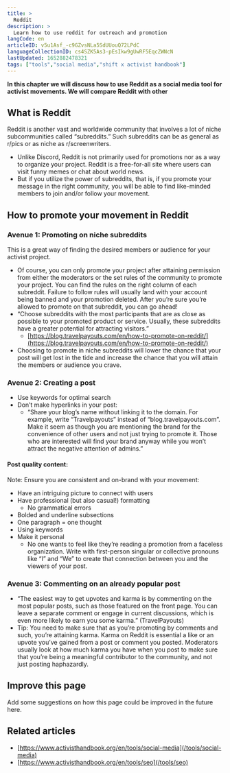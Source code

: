 ```yaml
---
title: >
  Reddit
description: >
  Learn how to use reddit for outreach and promotion
langCode: en
articleID: v5u1Asf_-c9GZvsNLa5SdUUouQ72LPdC
languageCollectionID: cs4SZK5As3-pEsIkw9gUwRF5EqcZWNcN
lastUpdated: 1652882478321
tags: ["tools","social media","shift x activist handbook"]
---
```


**In this chapter we will discuss how to use Reddit as a social media tool for activist movements. We will compare Reddit with other**

## **What is Reddit**

Reddit is another vast and worldwide community that involves a lot of niche subcommunities called “subreddits.” Such subreddits can be as general as r/pics or as niche as r/screenwriters.

-   Unlike Discord, Reddit is not primarily used for promotions nor as a way to organize your project. Reddit is a free-for-all site where users can visit funny memes or chat about world news.
-   But if you utilize the power of subreddits, that is, if you promote your message in the right community, you will be able to find like-minded members to join and/or follow your movement.

## How to promote your movement in Reddit

### Avenue 1: Promoting on niche subreddits

This is a great way of finding the desired members or audience for your activist project.

-   Of course, you can only promote your project after attaining permission from either the moderators or the set rules of the community to promote your project. You can find the rules on the right column of each subreddit. Failure to follow rules will usually land with your account being banned and your promotion deleted. After you’re sure you’re allowed to promote on that subreddit, you can go ahead!
-   “Choose subreddits with the most participants that are as close as possible to your promoted product or service. Usually, these subreddits have a greater potential for attracting visitors.”
    -   [https://blog.travelpayouts.com/en/how-to-promote-on-reddit/](https://blog.travelpayouts.com/en/how-to-promote-on-reddit/)
-   Choosing to promote in niche subreddits will lower the chance that your post will get lost in the tide and increase the chance that you will attain the members or audience you crave.

### Avenue 2: Creating a post

-   Use keywords for optimal search
-   Don’t make hyperlinks in your post:
    -   “Share your blog’s name without linking it to the domain. For example, write “Travelpayouts” instead of “blog.travelpayouts.com”. Make it seem as though you are mentioning the brand for the convenience of other users and not just trying to promote it. Those who are interested will find your brand anyway while you won’t attract the negative attention of admins.”

#### Post quality content:

Note: Ensure you are consistent and on-brand with your movement:

-   Have an intriguing picture to connect with users
-   Have professional (but also casual!) formatting
    -   No grammatical errors
-   Bolded and underline subsections
-   One paragraph = one thought
-   Using keywords
-   Make it personal
    -   No one wants to feel like they’re reading a promotion from a faceless organization. Write with first-person singular or collective pronouns like “I” and “We” to create that connection between you and the viewers of your post.

### Avenue 3: Commenting on an already popular post

-   “The easiest way to get upvotes and karma is by commenting on the most popular posts, such as those featured on the front page. You can leave a separate comment or engage in current discussions, which is even more likely to earn you some karma.” (TravelPayouts)
-   Tip: You need to make sure that as you’re promoting by comments and such, you’re attaining karma. Karma on Reddit is essential a like or an upvote you’ve gained from a post or comment you posted. Moderators usually look at how much karma you have when you post to make sure that you’re being a meaningful contributor to the community, and not just posting haphazardly.

## **Improve this page**

Add some suggestions on how this page could be improved in the future here.

## **Related articles**

-   [https://www.activisthandbook.org/en/tools/social-media](/tools/social-media)
-   [https://www.activisthandbook.org/en/tools/seo](/tools/seo)
